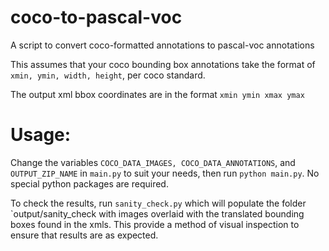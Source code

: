 # coco-to-pascal-voc
A script to convert coco-formatted annotations to pascal-voc annotations

This assumes that your coco bounding box annotations take the 
format of `xmin, ymin, width, height`, per coco standard.

The output xml bbox coordinates are in the format `xmin ymin xmax ymax`

# Usage:
Change the variables `COCO_DATA_IMAGES, COCO_DATA_ANNOTATIONS`, and `OUTPUT_ZIP_NAME` in `main.py` to suit your needs, then run `python main.py`. No special python packages are required.

To check the results, run `sanity_check.py` which will populate the folder `output/sanity_check with 
images overlaid with the translated bounding boxes found in the xmls. This provide a method 
of visual inspection to ensure that results are as expected.